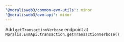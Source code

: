 ```yaml
---
'@moralisweb3/common-evm-utils': minor
'@moralisweb3/evm-api': minor
---
```


Add `getTransactionVerbose` endpoint at `Moralis.EvmApi.transaction.getTransactionVerbose()`
